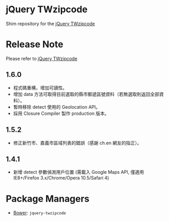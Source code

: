 # jQuery TWzipcode

Shim repository for the [jQuery TWzipcode](http://app.essoduke.org/twzipcode/)

# Release Note

Please refer to [jQuery TWzipcode](http://app.essoduke.org/twzipcode/)

## 1.6.0

* 程式碼重構，增加可讀性。
* 增加 data 方法可取得目前選取的縣市郵遞區號資料（若無選取則返回全部資料）。
* 暫時移除 detect 使用的 Geolocation API。
* 採用 Closure Compiler 製作 production 版本。

## 1.5.2

* 修正新竹市、嘉義市區域列表的錯誤（感謝 ch.en 網友的指正）。

## 1.4.1

* 新增 detect 參數偵測用戶位置 (需載入 Google Maps API, 僅適用 IE8+/Firefox 3.x/Chrome/Opera 10.5/Safari 4)

# Package Managers

* [Bower](http://bower.io/): `jquery-twzipcode`
